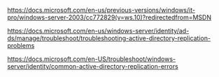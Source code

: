 https://docs.microsoft.com/en-us/previous-versions/windows/it-pro/windows-server-2003/cc772829(v=ws.10)?redirectedfrom=MSDN

https://docs.microsoft.com/en-us/windows-server/identity/ad-ds/manage/troubleshoot/troubleshooting-active-directory-replication-problems

https://docs.microsoft.com/en-US/troubleshoot/windows-server/identity/common-active-directory-replication-errors